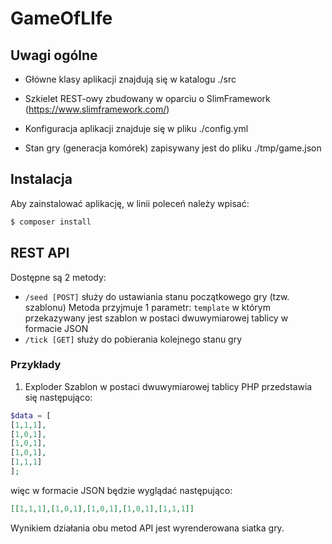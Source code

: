 # GameOfLIfe

## Uwagi ogólne

- Główne klasy aplikacji znajdują się  w katalogu ./src

- Szkielet REST-owy zbudowany w oparciu o SlimFramework (https://www.slimframework.com/)

- Konfiguracja aplikacji znajduje się w pliku ./config.yml

- Stan gry (generacja komórek) zapisywany jest do pliku ./tmp/game.json

## Instalacja
Aby zainstalować aplikację, w linii poleceń należy wpisać:
```bash
$ composer install
```
## REST API

Dostępne są 2 metody:

- `/seed [POST]` służy do ustawiania stanu początkowego gry (tzw. szablonu)
Metoda przyjmuje 1 parametr: `template` w którym przekazywany jest szablon w postaci dwuwymiarowej tablicy w formacie JSON
- `/tick [GET]` służy do pobierania kolejnego stanu gry

### Przykłady
1. Exploder
Szablon w postaci dwuwymiarowej tablicy PHP przedstawia się następująco:
```php
$data = [
[1,1,1],
[1,0,1],
[1,0,1],
[1,0,1],
[1,1,1]
];
```
więc w formacie JSON będzie wyglądać następująco:
```json
[[1,1,1],[1,0,1],[1,0,1],[1,0,1],[1,1,1]]
```
Wynikiem działania obu metod API jest wyrenderowana siatka gry.
